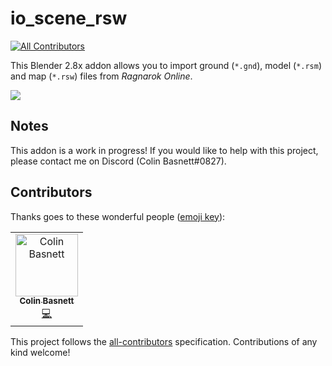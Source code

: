 # io_scene_rsw

[![All Contributors](https://img.shields.io/badge/all_contributors-1-orange.svg?style=flat-square)](#contributors)

This Blender 2.8x addon allows you to import ground (`*.gnd`), model (`*.rsm`) and map (`*.rsw`) files from *Ragnarok Online*.

![](https://raw.githubusercontent.com/cmbasnett/io_scene_rsw/master/doc/readme/example.png)

## Notes
This addon is a work in progress! If you would like to help with this project, please contact me on Discord (Colin Basnett#0827).

## Contributors

Thanks goes to these wonderful people ([emoji key](https://allcontributors.org/docs/en/emoji-key)):

<!-- ALL-CONTRIBUTORS-LIST:START - Do not remove or modify this section -->
<!-- prettier-ignore -->
<table><tr><td align="center"><a href="http://darklightgames.com"><img src="https://avatars3.githubusercontent.com/u/5035660?v=4" width="100px;" alt="Colin Basnett"/><br /><sub><b>Colin Basnett</b></sub></a><br /><a href="https://github.com/cmbasnett/io_scene_rsw/commits?author=cmbasnett" title="Code">💻</a></td></tr></table>

<!-- ALL-CONTRIBUTORS-LIST:END -->

This project follows the [all-contributors](https://github.com/all-contributors/all-contributors) specification. Contributions of any kind welcome!
